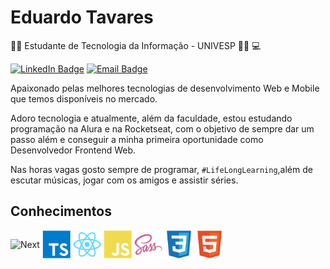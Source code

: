 # Eduardo Tavares

:man_student: Estudante de Tecnologia da Informação - UNIVESP :man_technologist: :computer:

[![LinkedIn Badge](https://img.shields.io/badge/-Eduardo%20Tavares-style?style=flat-square-old&logo=Linkedin&logoColor=white&color=%237600a9&link=https%3A%2F%2Fwww.linkedin.com%2Fin%2Feduardotavarestech%2F)](https://www.linkedin.com/in/eduardotdev/)
[![Email Badge](https://img.shields.io/badge/eduardot.dev%40icloud.com-style?style=flat-square-bold&logo=iCloud&logoColor=white&color=%237600a9&link=mailto%3Aeduardot.dev%40icloud.com)](mailto:eduardot.dev@icloud.com)

Apaixonado pelas melhores tecnologias de desenvolvimento Web e Mobile que temos disponíveis no mercado.

Adoro tecnologia e atualmente, além da faculdade, estou estudando programação na Alura e na Rocketseat, com o objetivo de sempre dar um passo além e conseguir a minha primeira oportunidade como Desenvolvedor Frontend Web.

Nas horas vagas gosto sempre de programar, `#LifeLongLearning`,além de escutar músicas, jogar com os amigos e assistir séries.

## Conhecimentos
<div style="display: inline_block">
  <img align="center" alt="Next" height="45" width="45" src="https://d2nir1j4sou8ez.cloudfront.net/wp-content/uploads/2021/12/nextjs-boilerplate-logo.png">
  <img align="center" alt="Ts" height="45" width="45" src="https://raw.githubusercontent.com/devicons/devicon/master/icons/typescript/typescript-plain.svg">
  <img align="center" alt="React" height="45" width="45" src="https://raw.githubusercontent.com/devicons/devicon/master/icons/react/react-original.svg">
  <img align="center" alt="Js" height="45" width="45" src="https://raw.githubusercontent.com/devicons/devicon/master/icons/javascript/javascript-plain.svg">
  <img align="center" alt="SASS" height="45" width="45" src="https://github.com/devicons/devicon/blob/master/icons/sass/sass-original.svg">
  <img align="center" alt="CSS" height="45" width="45" src="https://raw.githubusercontent.com/devicons/devicon/master/icons/css3/css3-original.svg">
  <img align="center" alt="HTML" height="45" width="45" src="https://raw.githubusercontent.com/devicons/devicon/master/icons/html5/html5-original.svg">
</div>


  
